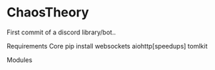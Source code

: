 # ChaosTheory
First commit of a discord library/bot.. 

Requirements
Core
pip install websockets aiohttp[speedups] tomlkit

Modules
